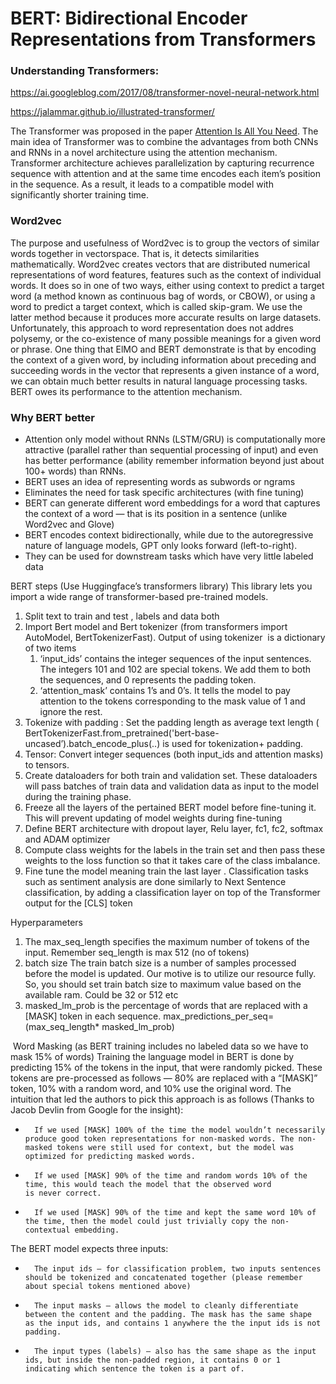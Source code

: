 # BERT: Bidirectional Encoder Representations from Transformers

### Understanding Transformers: 

https://ai.googleblog.com/2017/08/transformer-novel-neural-network.html

https://jalammar.github.io/illustrated-transformer/

The Transformer was proposed in the paper [Attention Is All You Need](https://arxiv.org/abs/1706.03762).
The main idea of Transformer was to combine the advantages from both CNNs and RNNs in a novel architecture using the attention mechanism. 
Transformer architecture achieves parallelization by capturing recurrence sequence with attention and at the same time encodes each item’s 
position in the sequence. As a result, it leads to a compatible model with significantly shorter training time.

### Word2vec
The purpose and usefulness of Word2vec is to group the vectors of similar words together in vectorspace.
That is, it detects similarities mathematically. Word2vec creates vectors that are distributed numerical representations of word features,
features such as the context of individual words. It does so in one of two ways, either using context to predict a target word 
(a method known as continuous bag of words, or CBOW), or using a word to predict a target context, which is called skip-gram.
We use the latter method because it produces more accurate results on large datasets. 
Unfortunately, this approach to word representation does not addres polysemy, or the co-existence of many possible meanings for a given word or phrase. 
One thing that ElMO and BERT demonstrate is that by encoding the context of a given word, by including information about preceding and succeeding words
in the vector that represents a given instance of a word, we can obtain much better results in natural language processing tasks.
BERT owes its performance to the attention mechanism.

### Why BERT better
* Аttention only model without RNNs (LSTM/GRU) is computationally more attractive (parallel rather than sequential processing of input) and even has better performance (ability remember information beyond just about 100+ words) than RNNs.
* BERT uses an idea of representing words as subwords or ngrams
* Eliminates the need for task specific architectures (with fine tuning)
* BERT can generate different word embeddings for a word that captures the context of a word — that is its position in a sentence (unlike Word2vec and Glove)
* BERT encodes context bidirectionally, while due to the autoregressive nature of language models, GPT only looks forward (left-to-right).
* They can be used for downstream tasks which have very little labeled data

BERT steps (Use Huggingface’s transformers library) This library lets you import a wide range of transformer-based pre-trained models.
1. Split text to train and test , labels and data both
2. Import Bert model and Bert tokenizer (from transformers import AutoModel, BertTokenizerFast). Output of using tokenizer  is a dictionary of two items
    1. ‘input_ids’ contains the integer sequences of the input sentences. The integers 101 and 102 are special tokens. We add them to both the sequences, and 0 represents the padding token.
    2. ‘attention_mask’ contains 1’s and 0’s. It tells the model to pay attention to the tokens corresponding to the mask value of 1 and ignore the rest.
3. Tokenize with padding : Set the padding length as average text length ( BertTokenizerFast.from_pretrained('bert-base-uncased’).batch_encode_plus(..) is used for tokenization+ padding.
4. Tensor: Convert integer sequences (both input_ids and attention masks) to tensors. 
5. Create dataloaders for both train and validation set. These dataloaders will pass batches of train data and validation data as input to the model during the training phase.  
6. Freeze all the layers of the pertained BERT model before fine-tuning it. This will prevent updating of model weights during fine-tuning
7. Define BERT architecture with dropout layer, Relu layer, fc1, fc2, softmax and ADAM optimizer
8. Compute class weights for the labels in the train set and then pass these weights to the loss function so that it takes care of the class imbalance.
9. Fine tune the model meaning train the last layer . Classification tasks such as sentiment analysis are done similarly to Next Sentence classification, by adding a classification layer on top of the Transformer output for the [CLS] token

Hyperparameters
1. The max_seq_length specifies the maximum number of tokens of the input. Remember seq_length is max 512 (no of tokens)
2. batch size The train batch size is a number of samples processed before the model is updated. Our motive is to utilize our resource fully. So, you should set train batch size to maximum value based on the available ram. Could be 32 or 512 etc
3. masked_lm_prob is the percentage of words that are replaced with a [MASK] token in each sequence. max_predictions_per_seq= (max_seq_length* masked_lm_prob)

 Word Masking (as BERT training includes no labeled data so we have to mask 15% of words)
Training the language model in BERT is done by predicting 15% of the tokens in the input, that were randomly picked. These tokens are pre-processed as follows — 80% are replaced with a “[MASK]” token, 10% with a random word, and 10% use the original word. The intuition that led the authors to pick this approach is as follows (Thanks to Jacob Devlin from Google for the insight):
* 		If we used [MASK] 100% of the time the model wouldn’t necessarily produce good token representations for non-masked words. The non-masked tokens were still used for context, but the model was optimized for predicting masked words.
* 		If we used [MASK] 90% of the time and random words 10% of the time, this would teach the model that the observed word is never correct.
* 		If we used [MASK] 90% of the time and kept the same word 10% of the time, then the model could just trivially copy the non-contextual embedding.


The BERT model expects three inputs:
* 		The input ids — for classification problem, two inputs sentences should be tokenized and concatenated together (please remember about special tokens mentioned above)
* 		The input masks — allows the model to cleanly differentiate between the content and the padding. The mask has the same shape as the input ids, and contains 1 anywhere the the input ids is not padding.
* 		The input types (labels) — also has the same shape as the input ids, but inside the non-padded region, it contains 0 or 1 indicating which sentence the token is a part of.

